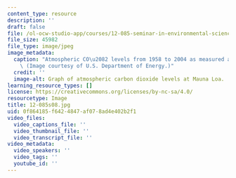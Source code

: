 ```yaml
---
content_type: resource
description: ''
draft: false
file: /ol-ocw-studio-app/courses/12-085-seminar-in-environmental-science-spring-2008/12-085s08.jpg
file_size: 45982
file_type: image/jpeg
image_metadata:
  caption: "Atmospheric CO\u2082 levels from 1958 to 2004 as measured at Mauna Loa.\
    \ (Image courtesy of U.S. Department of Energy.)"
  credit: ''
  image-alt: Graph of atmospheric carbon dioxide levels at Mauna Loa.
learning_resource_types: []
license: https://creativecommons.org/licenses/by-nc-sa/4.0/
resourcetype: Image
title: 12-085s08.jpg
uid: 0f864185-f642-4847-af07-8ad4e402b2f1
video_files:
  video_captions_file: ''
  video_thumbnail_file: ''
  video_transcript_file: ''
video_metadata:
  video_speakers: ''
  video_tags: ''
  youtube_id: ''
---
```

